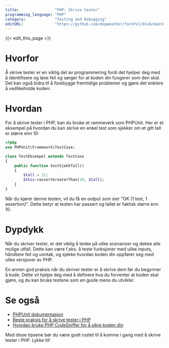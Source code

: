 ```yaml
---
title:                "PHP: Skrive tester"
programming_language: "PHP"
category:             "Testing and Debugging"
editURL:              "https://github.com/dogweather/forkful/blob/master/content/no/php/writing-tests.md"
---
```


{{< edit_this_page >}}

# Hvorfor
Å skrive tester er en viktig del av programmering fordi det hjelper deg med å identifisere og løse feil og sørger for at koden din fungerer som den skal. Det kan også bidra til å forebygge fremtidige problemer og gjøre det enklere å vedlikeholde koden.

# Hvordan
For å skrive tester i PHP, kan du bruke et rammeverk som PHPUnit. Her er et eksempel på hvordan du kan skrive en enkel test som sjekker om et gitt tall er større enn 10:

```PHP
<?php
use PHPUnit\Framework\TestCase;

class TestEksempel extends TestCase
{
    public function testSjekkTall()
    {
        $tall = 12;
        $this->assertGreaterThan(10, $tall);
    }
}
```

Når du kjører denne testen, vil du få en output som sier "OK (1 test, 1 assertion)". Dette betyr at testen har passert og tallet er faktisk større enn 10.

# Dypdykk
Når du skriver tester, er det viktig å tenke på ulike scenarioer og dekke alle mulige utfall. Dette kan være f.eks. å teste funksjoner med ulike inputs, håndtere feil og unntak, og sjekke hvordan koden din oppfører seg med ulike versjoner av PHP.

En annen god praksis når du skriver tester er å skrive dem før du begynner å kode. Dette vil hjelpe deg med å definere hva du forventer at koden skal gjøre, og du kan bruke testene som en guide mens du utvikler.

# Se også
- [PHPUnit dokumentasjon](https://phpunit.readthedocs.io/en/9.3/)
- [Beste praksis for å skrive tester i PHP](https://phptherightway.com/#testing)
- [Hvordan bruke PHP CodeSniffer for å sikre koden din](https://www.keycdn.com/blog/php-codesniffer)

Med disse tipsene bør du være godt rustet til å komme i gang med å skrive tester i PHP. Lykke til!